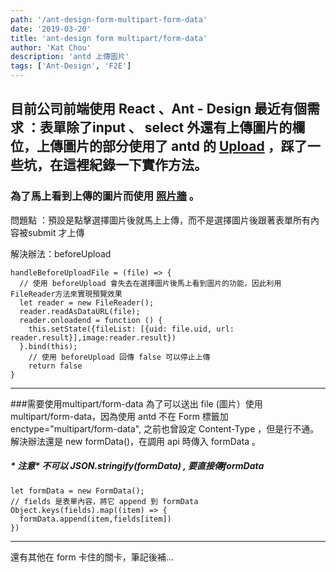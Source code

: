 ```yaml
---
path: '/ant-design-form-multipart-form-data'
date: '2019-03-20'
title: 'ant-design form multipart/form-data'
author: 'Kat Chou'
description: 'antd 上傳圖片'
tags: ['Ant-Design', 'F2E']
---
```


目前公司前端使用 React 、Ant - Design 
最近有個需求 ：表單除了input 、 select 外還有上傳圖片的欄位，上傳圖片的部分使用了 antd 的 [Upload](https://ant.design/components/upload-cn/) ，踩了一些坑，在這裡紀錄一下實作方法。
------
### 為了馬上看到上傳的圖片而使用 [照片牆](https://ant.design/components/upload-cn/#components-upload-demo-picture-card) 。

問題點  ：預設是點擊選擇圖片後就馬上上傳，而不是選擇圖片後跟著表單所有內容被submit 才上傳

解決辦法：beforeUpload
```
handleBeforeUploadFile = (file) => {
  // 使用 beforeUpload 會失去在選擇圖片後馬上看到圖片的功能，因此利用FileReader方法來實現預覽效果
  let reader = new FileReader();
  reader.readAsDataURL(file);
  reader.onloadend = function () {
    this.setState({fileList: [{uid: file.uid, url: reader.result}],image:reader.result})
  }.bind(this);
    // 使用 beforeUpload 回傳 false 可以停止上傳
    return false
}
```
------
###需要使用multipart/form-data
為了可以送出 file (圖片）使用 multipart/form-data，因為使用 antd 不在 Form 標籤加 enctype="multipart/form-data", 之前也曾設定 Content-Type ，但是行不通。
解決辦法還是 new formData()，在調用 api 時傳入 formData 。
##### * 注意*  不可以 JSON.stringify(formData) , 要直接傳formData  
```
let formData = new FormData();   
// fields 是表單內容，將它 append 到 formData         
Object.keys(fields).map((item) => {
  formData.append(item,fields[item])
}) 
```
------
還有其他在 form 卡住的關卡，筆記後補...
